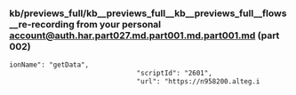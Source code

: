 ### kb/previews_full/kb__previews_full__kb__previews_full__flows__re-recording from your personal account@auth.har.part027.md.part001.md.part001.md (part 002)

```md
ionName": "getData",
                                "scriptId": "2601",
                                "url": "https://n958200.alteg.i
```

```
